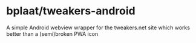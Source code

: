 # bplaat/tweakers-android
A simple Android webview wrapper for the tweakers.net site which works better than a (semi)broken PWA icon
